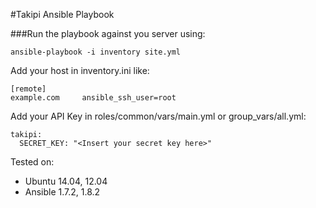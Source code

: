 #Takipi Ansible Playbook

###Run the playbook against you server using:

``ansible-playbook -i inventory site.yml``

Add your host in inventory.ini like:
```
[remote]
example.com 	ansible_ssh_user=root
```

Add your API Key in roles/common/vars/main.yml or group_vars/all.yml:
```
takipi:
  SECRET_KEY: "<Insert your secret key here>"
```

Tested on:
- Ubuntu 14.04, 12.04
- Ansible 1.7.2, 1.8.2